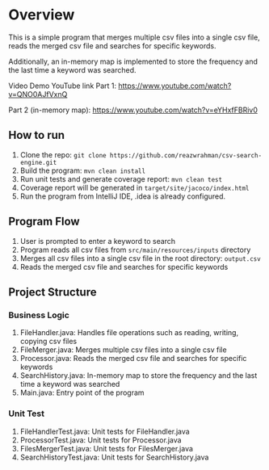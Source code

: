 # Overview

This is a simple program that merges multiple csv files into a single csv file, reads the merged csv file and searches
for specific keywords.

Additionally, an in-memory map is implemented to store the frequency and the last time a keyword was searched.

Video Demo YouTube link Part 1: https://www.youtube.com/watch?v=QNO0AJfVxnQ 

Part 2 (in-memory map): https://www.youtube.com/watch?v=eYHxfFBRiv0 


## How to run

1) Clone the repo: `git clone https://github.com/reazwrahman/csv-search-engine.git`
2) Build the program: `mvn clean install`
3) Run unit tests and generate coverage report: `mvn clean test`
4) Coverage report will be generated in `target/site/jacoco/index.html`
5) Run the program from IntelliJ IDE, .idea is already configured.

## Program Flow

1) User is prompted to enter a keyword to search
2) Program reads all csv files from `src/main/resources/inputs` directory
3) Merges all csv files into a single csv file in the root directory: `output.csv`
4) Reads the merged csv file and searches for specific keywords

## Project Structure

### Business Logic

1) FileHandler.java: Handles file operations such as reading, writing, copying csv files
2) FileMerger.java: Merges multiple csv files into a single csv file
3) Processor.java: Reads the merged csv file and searches for specific keywords 
4) SearchHistory.java: In-memory map to store the frequency and the last time a keyword was searched
5) Main.java: Entry point of the program

### Unit Test

1) FileHandlerTest.java: Unit tests for FileHandler.java
2) ProcessorTest.java: Unit tests for Processor.java
3) FilesMergerTest.java: Unit tests for FilesMerger.java  
4) SearchHistoryTest.java: Unit tests for SearchHistory.java

      
